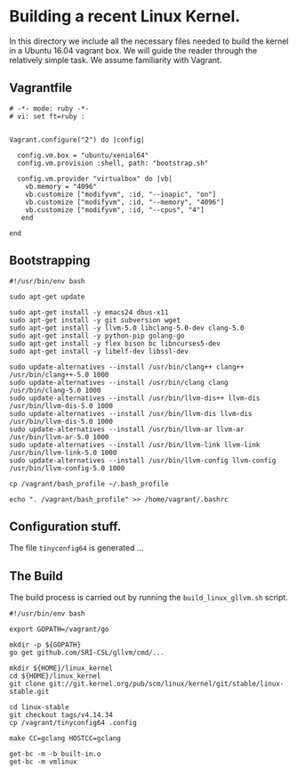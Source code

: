 # Building a recent Linux Kernel.

In this directory we include all the necessary files needed to
build the kernel in a Ubuntu 16.04 vagrant box. We will guide the reader through
the relatively simple task. We assume familiarity with Vagrant.

## Vagrantfile

```
# -*- mode: ruby -*-
# vi: set ft=ruby :


Vagrant.configure("2") do |config|
  
  config.vm.box = "ubuntu/xenial64"
  config.vm.provision :shell, path: "bootstrap.sh"

  config.vm.provider "virtualbox" do |vb|
    vb.memory = "4096"
    vb.customize ["modifyvm", :id, "--ioapic", "on"]
    vb.customize ["modifyvm", :id, "--memory", "4096"]
    vb.customize ["modifyvm", :id, "--cpus", "4"]
   end

end
```

## Bootstrapping 

```
#!/usr/bin/env bash

sudo apt-get update

sudo apt-get install -y emacs24 dbus-x11 
sudo apt-get install -y git subversion wget 
sudo apt-get install -y llvm-5.0 libclang-5.0-dev clang-5.0
sudo apt-get install -y python-pip golang-go
sudo apt-get install -y flex bison bc libncurses5-dev
sudo apt-get install -y libelf-dev libssl-dev

sudo update-alternatives --install /usr/bin/clang++ clang++ /usr/bin/clang++-5.0 1000
sudo update-alternatives --install /usr/bin/clang clang /usr/bin/clang-5.0 1000
sudo update-alternatives --install /usr/bin/llvm-dis++ llvm-dis /usr/bin/llvm-dis-5.0 1000
sudo update-alternatives --install /usr/bin/llvm-dis llvm-dis /usr/bin/llvm-dis-5.0 1000
sudo update-alternatives --install /usr/bin/llvm-ar llvm-ar /usr/bin/llvm-ar-5.0 1000
sudo update-alternatives --install /usr/bin/llvm-link llvm-link /usr/bin/llvm-link-5.0 1000
sudo update-alternatives --install /usr/bin/llvm-config llvm-config /usr/bin/llvm-config-5.0 1000

cp /vagrant/bash_profile ~/.bash_profile

echo ". /vagrant/bash_profile" >> /home/vagrant/.bashrc

```

## Configuration stuff.

The file `tinyconfig64` is generated ...

## The Build

The build process is carried out by running the `build_linux_gllvm.sh`
script.

```
#!/usr/bin/env bash

export GOPATH=/vagrant/go

mkdir -p ${GOPATH}
go get github.com/SRI-CSL/gllvm/cmd/...

mkdir ${HOME}/linux_kernel
cd ${HOME}/linux_kernel
git clone git://git.kernel.org/pub/scm/linux/kernel/git/stable/linux-stable.git

cd linux-stable
git checkout tags/v4.14.34
cp /vagrant/tinyconfig64 .config

make CC=gclang HOSTCC=gclang

get-bc -m -b built-in.o
get-bc -m vmlinux

```

